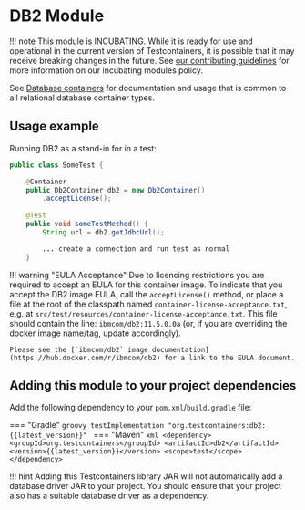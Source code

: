 # DB2 Module

!!! note
    This module is INCUBATING. While it is ready for use and operational in the current version of Testcontainers, it is possible that it may receive breaking changes in the future. See [our contributing guidelines](/contributing/#incubating-modules) for more information on our incubating modules policy.

See [Database containers](./index.md) for documentation and usage that is common to all relational database container types.

## Usage example

Running DB2 as a stand-in for in a test:

```java
public class SomeTest {

    @Сontainer
    public Db2Container db2 = new Db2Container()
        .acceptLicense();
    
    @Test
    public void someTestMethod() {
        String url = db2.getJdbcUrl();

        ... create a connection and run test as normal
    }
```

!!! warning "EULA Acceptance"
    Due to licencing restrictions you are required to accept an EULA for this container image. To indicate that you accept the DB2 image EULA, call the `acceptLicense()` method, or place a file at the root of the classpath named `container-license-acceptance.txt`, e.g. at `src/test/resources/container-license-acceptance.txt`. This file should contain the line: `ibmcom/db2:11.5.0.0a` (or, if you are overriding the docker image name/tag, update accordingly).
    
    Please see the [`ibmcom/db2` image documentation](https://hub.docker.com/r/ibmcom/db2) for a link to the EULA document.

## Adding this module to your project dependencies

Add the following dependency to your `pom.xml`/`build.gradle` file:

=== "Gradle"
    ```groovy
    testImplementation "org.testcontainers:db2:{{latest_version}}"
    ```
=== "Maven"
    ```xml
    <dependency>
        <groupId>org.testcontainers</groupId>
        <artifactId>db2</artifactId>
        <version>{{latest_version}}</version>
        <scope>test</scope>
    </dependency>
    ```

!!! hint
    Adding this Testcontainers library JAR will not automatically add a database driver JAR to your project. You should ensure that your project also has a suitable database driver as a dependency.
